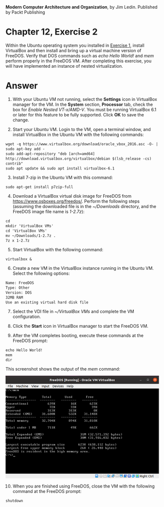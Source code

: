 __Modern Computer Architecture and Organization__, by Jim Ledin. Published by Packt Publishing
# Chapter 12, Exercise 2

Within the Ubuntu operating system you installed in [Exercise 1](Ex__1_vbox_ubuntu.md), install VirtualBox and then install and bring up a virtual machine version of FreeDOS. Verify that DOS commands such as *echo Hello World!* and *mem* perform properly in the FreeDOS VM. After completing this exercise, you will have implemented an instance of nested virtualization.

# Answer
1. With your Ubuntu VM not running, select the **Settings** icon in VirtualBox manager for the VM. In the **System** section, **Processor** tab, check the box for *Enable Nested VT-x/AMD-V*. You must be running VirtualBox 6.1 or later for this feature to be fully supported. Click **OK** to save the change.

2. Start your Ubuntu VM. Login to the VM, open a terminal window, and install VirtualBox in the Ubuntu VM with the following commands:

```
wget -q https://www.virtualbox.org/download/oracle_vbox_2016.asc -O- | sudo apt-key add -
sudo add-apt-repository "deb [arch=amd64] http://download.virtualbox.org/virtualbox/debian $(lsb_release -cs) contrib"
sudo apt update && sudo apt install virtualbox-6.1
```

3. Install 7-zip in the Ubuntu VM with this command:
```
sudo apt-get install p7zip-full
```

4. Download a VirtualBox virtual disk image for FreeDOS from https://www.osboxes.org/freedos/. Perform the following steps (assuming the downloaded file is in the *~/Downloads* directory, and the FreeDOS image file name is *1-2.7z*):
```
cd
mkdir 'VirtualBox VMs'
cd 'VirtualBox VMs'
mv ~/Downloads/1-2.7z .
7z x 1-2.7z
```

5. Start VirtualBox with the following command:
```
virtualbox &
```

6. Create a new VM in the VirtualBox instance running in the Ubuntu VM. Select the following options:
```
Name: FreeDOS
Type: Other
Version: DOS
32MB RAM
Use an existing virtual hard disk file
```

7. Select the VDI file in *~/VirtualBox VMs* and complete the VM configuration.

8. Click the **Start** icon in VirtualBox manager to start the FreeDOS VM.

9. After the VM completes booting, execute these commands at the FreeDOS prompt:
```
echo Hello World!
mem
dir
```

This screenshot shows the output of the *mem* command:

![FreeDOS screenshot](FreeDOS-screen.png)

10. When you are finished using FreeDOS, close the VM with the following command at the FreeDOS prompt:
```
shutdown
```
